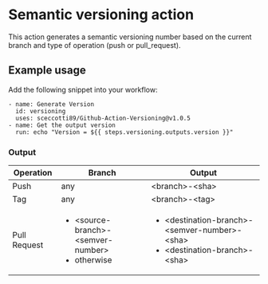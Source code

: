 # Semantic versioning action

This action generates a semantic versioning number based on the current branch and type of operation (push or pull_request).

## Example usage

Add the following snippet into your workflow:

```
- name: Generate Version
  id: versioning
  uses: sceccotti89/Github-Action-Versioning@v1.0.5
- name: Get the output version
  run: echo "Version = ${{ steps.versioning.outputs.version }}"
```

### Output

|  Operation   | Branch | Output |
| ------------ | ------ | ------ |
| Push         | any    | \<branch\>-\<sha\> |
| Tag          | any    | \<branch\>-\<tag\> |
| Pull Request | <ul><li>\<source-branch\>-\<semver-number\></li><li>otherwise</li></ul> | <ul><li>\<destination-branch\>-\<semver-number\>-\<sha\></li><li>\<destination-branch\>-\<sha\></li></ul> |